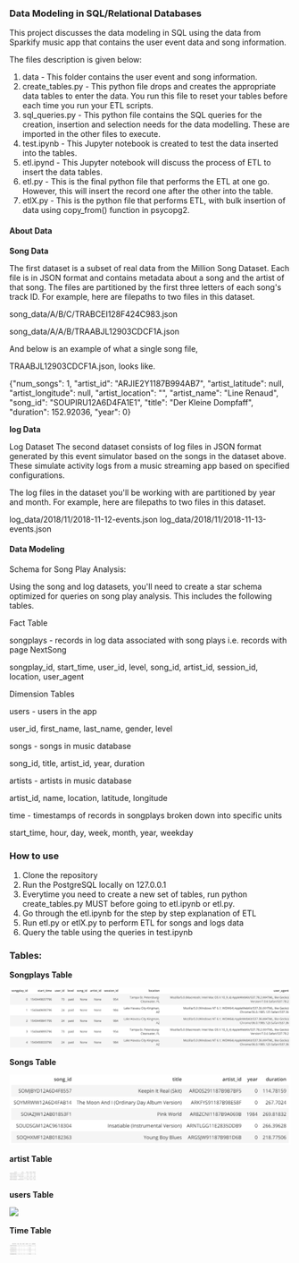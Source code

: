### Data Modeling in SQL/Relational Databases

This project discusses the data modeling in SQL using the data from Sparkify music app that contains the user event data and song information. 

The files description is given below:

1. data - This folder contains the user event and song information.
2. create_tables.py - This python file drops and creates the appropriate data tables to enter the data. You run this file to reset your tables before each time you run your ETL scripts.
3. sql_queries.py - This python file contains the SQL queries for the creation, insertion and selection needs for the data modelling. These are imported in the other files to execute.
4. test.ipynb - This Jupyter notebook is created to test the data inserted into the tables.
5. etl.ipynd - This Jupyter notebook will discuss the process of ETL to insert the data tables.
6. etl.py - This is the final python file that performs the ETL at one go. However, this will insert the record one after the other into the table.
7. etlX.py - This is the python file that performs ETL, with bulk insertion of data using copy_from() function in psycopg2.

#### About Data 

**Song Data** 

The first dataset is a subset of real data from the Million Song Dataset. Each file is in JSON format and contains metadata about a song and the artist of that song. The files are partitioned by the first three letters of each song's track ID. For example, here are filepaths to two files in this dataset.

song_data/A/B/C/TRABCEI128F424C983.json

song_data/A/A/B/TRAABJL12903CDCF1A.json

And below is an example of what a single song file, 

TRAABJL12903CDCF1A.json, looks like.

{"num_songs": 1, "artist_id": "ARJIE2Y1187B994AB7", "artist_latitude": null, "artist_longitude": null, "artist_location": "", "artist_name": "Line Renaud", "song_id": "SOUPIRU12A6D4FA1E1", "title": "Der Kleine Dompfaff", "duration": 152.92036, "year": 0}

**log Data** 

Log Dataset
The second dataset consists of log files in JSON format generated by this event simulator based on the songs in the dataset above. These simulate activity logs from a music streaming app based on specified configurations.

The log files in the dataset you'll be working with are partitioned by year and month. For example, here are filepaths to two files in this dataset.

log_data/2018/11/2018-11-12-events.json
log_data/2018/11/2018-11-13-events.json

#### Data Modeling

Schema for Song Play Analysis:

Using the song and log datasets, you'll need to create a star schema optimized for queries on song play analysis. This includes the following tables.

Fact Table

songplays - records in log data associated with song plays i.e. records with page NextSong

songplay_id, start_time, user_id, level, song_id, artist_id, session_id, location, user_agent

Dimension Tables

users - users in the app

user_id, first_name, last_name, gender, level

songs - songs in music database

song_id, title, artist_id, year, duration

artists - artists in music database

artist_id, name, location, latitude, longitude

time - timestamps of records in songplays broken down into specific units

start_time, hour, day, week, month, year, weekday

### How to use

1. Clone the repository
2. Run the PostgreSQL locally on 127.0.0.1
3. Everytime you need to create a new set of tables, run python create_tables.py MUST before going to etl.ipynb or etl.py.
4. Go through the etl.ipynb for the step by step explanation of ETL
5. Run etl.py or etlX.py to perform ETL for songs and logs data
6. Query the table using the queries in test.ipynb

### Tables:

**Songplays Table**

![songstable](/images/Songplays_table.png)

**Songs Table**

![songstable](/images/Songs_table.png)

**artist Table**

<img src="/images/artist_table.png" width="48">

<!-- ![artisttable]() -->

**users Table**

<img src="/images//images/users_table.png" width="48">

<!-- ![userstable]() -->

**Time Table**

<img src="/images/time_table.png" width="48">

<!-- ![timetable]() -->